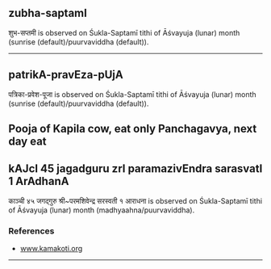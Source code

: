 ## zubha-saptamI

शुभ-सप्तमी is observed on Śukla-Saptamī tithi of Āśvayuja (lunar) month (sunrise (default)/puurvaviddha (default)).


---
## patrikA-pravEza-pUjA

पत्रिका-प्रवेश-पूजा is observed on Śukla-Saptamī tithi of Āśvayuja (lunar) month (sunrise (default)/puurvaviddha (default)).

Pooja of Kapila cow, eat only Panchagavya, next day eat
---
## kAJcI 45 jagadguru zrI paramazivEndra sarasvatI 1 ArAdhanA

काञ्ची ४५ जगद्गुरु श्री~परमशिवेन्द्र सरस्वती १ आराधना is observed on Śukla-Saptamī tithi of Āśvayuja (lunar) month (madhyaahna/puurvaviddha).


### References
* www.kamakoti.org

---
